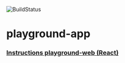 ![BuildStatus](https://travis-ci.com/Bobbyberu/playground-app.svg?branch=develop)

# playground-app

### [Instructions playground-web (React)](playground-web/README.md)
